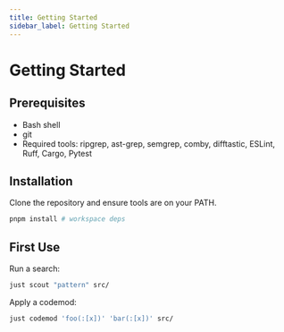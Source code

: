 ```yaml
---
title: Getting Started
sidebar_label: Getting Started
---
```


# Getting Started

## Prerequisites
- Bash shell
- git
- Required tools: ripgrep, ast-grep, semgrep, comby, difftastic, ESLint, Ruff, Cargo, Pytest

## Installation
Clone the repository and ensure tools are on your PATH.

```bash
pnpm install # workspace deps
```

## First Use
Run a search:
```bash
just scout "pattern" src/
```
Apply a codemod:
```bash
just codemod 'foo(:[x])' 'bar(:[x])' src/

```